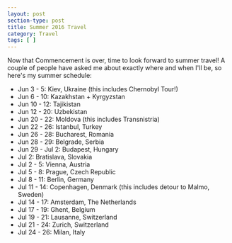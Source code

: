 ```yaml
---
layout: post
section-type: post
title: Summer 2016 Travel
category: Travel
tags: [ ]
---
```


Now that Commencement is over, time to look forward to summer travel!
A couple of people have asked me about exactly where and when I'll be,
so here's my summer schedule:

+ Jun 3 - 5: Kiev, Ukraine (this includes Chernobyl Tour!)
+ Jun 6 - 10: Kazakhstan + Kyrgyzstan
+ Jun 10 - 12: Tajikistan
+ Jun 12 - 20: Uzbekistan
+ Jun 20 - 22: Moldova (this includes Transnistria)
+ Jun 22 - 26: Istanbul, Turkey
+ Jun 26 - 28: Bucharest, Romania
+ Jun 28 - 29: Belgrade, Serbia
+ Jun 29 - Jul 2: Budapest, Hungary
+ Jul 2: Bratislava, Slovakia
+ Jul 2 - 5: Vienna, Austria
+ Jul 5 - 8: Prague, Czech Republic
+ Jul 8 - 11: Berlin, Germany
+ Jul 11 - 14: Copenhagen, Denmark (this includes detour to Malmo, Sweden)
+ Jul 14 - 17: Amsterdam, The Netherlands
+ Jul 17 - 19: Ghent, Belgium
+ Jul 19 - 21: Lausanne, Switzerland
+ Jul 21 - 24: Zurich, Switzerland
+ Jul 24 - 26: Milan, Italy